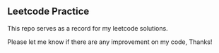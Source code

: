 ## Leetcode Practice

This repo serves as a record for my leetcode solutions.

Please let me know if there are any improvement on my code, Thanks!